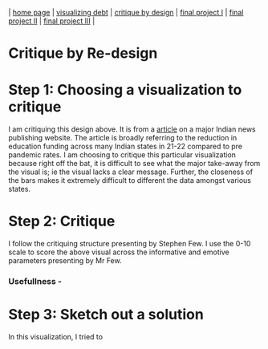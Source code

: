 | [home page](https://pranavakadiyala.github.io/Portfolio/) | [visualizing debt](visualizing-government-debt) | [critique by design](critique-by-design) | [final project I](final-project-part-one) | [final project II](final-project-part-two) | [final project III](final-project-part-three) |

# Critique by Re-design

# Step 1: Choosing a visualization to critique

<div class="infogram-embed" data-id="c596945a-abfc-4716-b74c-3fb79b0ab299" data-type="interactive" data-title="State Education Budgets 2020-21 &amp;amp; 2021-22"></div><script>!function(e,n,i,s){var d="InfogramEmbeds";var o=e.getElementsByTagName(n)[0];if(window[d]&&window[d].initialized)window[d].process&&window[d].process();else if(!e.getElementById(i)){var r=e.createElement(n);r.async=1,r.id=i,r.src=s,o.parentNode.insertBefore(r,o)}}(document,"script","infogram-async","https://infogram.com/js/dist/embed-loader-min.js");</script>

I am critiquing this design above. It is from a [article](https://www.indiaspend.com/data-viz/12-states-reduced-education-funding-in-percentage-terms-803541) on a major Indian news publishing website. The article is broadly referring to the reduction in education funding across many Indian states in 21-22 compared to pre pandemic rates. I am choosing to critique this particular visualization because right off the bat, it is difficult to see what the major take-away from the visual is; ie the visual lacks a clear message. Further, the closeness of the bars makes it extremely difficult to different the data amongst various states. 

# Step 2: Critique

I follow the critiquing structure presenting by Stephen Few. I use the 0-10 scale to score the above visual across the informative and emotive parameters presenting by Mr Few.

### Usefullness - 


# Step 3: Sketch out a solution

<div class="flourish-embed flourish-chart" data-src="visualisation/15078966"><script src="https://public.flourish.studio/resources/embed.js"></script></div>

In this visualization, I tried to 

